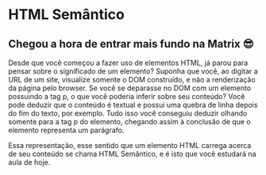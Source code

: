 # HTML Semântico

## Chegou a hora de entrar mais fundo na Matrix 😎

<p>
    Desde que você começou a fazer uso de elementos HTML, já parou para pensar sobre o significado de um elemento? Suponha que você, ao digitar a URL de um site, visualize somente o DOM construído, e não a renderização da página pelo browser. Se você se deparasse no DOM com um elemento possuindo a tag p, o que você poderia inferir sobre seu conteúdo? Você pode deduzir que o conteúdo é textual e possui uma quebra de linha depois do fim do texto, por exemplo. Tudo isso você conseguiu deduzir olhando somente para a tag p do elemento, chegando assim à conclusão de que o elemento representa um parágrafo.
</p>

<p>
    Essa representação, esse sentido que um elemento HTML carrega acerca de seu conteúdo se chama HTML Semântico, e é isto que você estudará na aula de hoje.
</p>